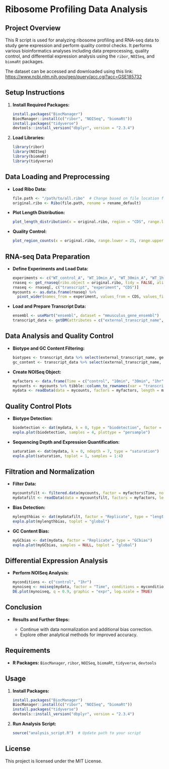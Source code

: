 # Ribosome Profiling Data Analysis

## Project Overview

This R script is used for analyzing ribosome profiling and RNA-seq data to study gene expression and perform quality control checks. It performs various bioinformatics analyses including data preprocessing, quality control, and differential expression analysis using the `ribor`, `NOISeq`, and `biomaRt` packages.

The dataset can be accessed and downloaded using this link: https://www.ncbi.nlm.nih.gov/geo/query/acc.cgi?acc=GSE185732 

## Setup Instructions

1. **Install Required Packages:**

    ```r
    install.packages("BiocManager")
    BiocManager::install(c("ribor", "NOISeq", "biomaRt"))
    install.packages("tidyverse")
    devtools::install_version("dbplyr", version = "2.3.4")
    ```

2. **Load Libraries:**

    ```r
    library(ribor)
    library(NOISeq)
    library(biomaRt)
    library(tidyverse)
    ```

## Data Loading and Preprocessing

- **Load Ribo Data:**

    ```r
    file.path <- "/path/to/all.ribo"  # Change based on file location for testing.
    original.ribo <- Ribo(file.path, rename = rename_default)
    ```

- **Plot Length Distribution:**

    ```r
    plot_length_distribution(x = original.ribo, region = "CDS", range.lower = 15, range.upper = 40, fraction = TRUE)
    ```

- **Quality Control:**

    ```r
    plot_region_counts(x = original.ribo, range.lower = 25, range.upper = 31)
    ```

## RNA-seq Data Preparation

- **Define Experiments and Load Data:**

    ```r
    experiments <- c("WT_control_A", "WT_10min_A", "WT_30min_A", "WT_1hr_A")
    rnaseq <- get_rnaseq(ribo.object = original.ribo, tidy = FALSE, alias = TRUE, experiment = experiments)
    rnaseq <- rnaseq[, c("transcript", "experiment", "CDS")]
    mycounts <- as.data.frame(rnaseq) %>%
      pivot_wider(names_from = experiment, values_from = CDS, values_fill = 0)
    ```

- **Load and Prepare Transcript Data:**

    ```r
    ensembl <- useMart("ensembl", dataset = "mmusculus_gene_ensembl")
    transcript_data <- getBM(attributes = c("external_transcript_name", "gene_biotype", "percentage_gene_gc_content"), mart = ensembl)
    ```

## Data Analysis and Quality Control

- **Biotype and GC Content Filtering:**

    ```r
    biotypes <- transcript_data %>% select(external_transcript_name, gene_biotype) %>% distinct()
    gc_content <- transcript_data %>% select(external_transcript_name, percentage_gene_gc_content) %>% distinct()
    ```

- **Create NOISeq Object:**

    ```r
    myfactors <- data.frame(Time = c("control", "10min", "30min", "1hr"), Replicate = c("A", "A", "A", "A"))
    mycounts <- mycounts %>% tibble::column_to_rownames(var = "transcript")
    mydata <- readData(data = mycounts, factors = myfactors, length = mylength)
    ```

## Quality Control Plots

- **Biotype Detection:**

    ```r
    biodetection <- dat(mydata, k = 0, type = "biodetection", factor = NULL)
    explo.plot(biodetection, samples = 4, plottype = "persample")
    ```

- **Sequencing Depth and Expression Quantification:**

    ```r
    saturation <- dat(mydata, k = 0, ndepth = 7, type = "saturation")
    explo.plot(saturation, toplot = 1, samples = 1:4)
    ```

## Filtration and Normalization

- **Filter Data:**

    ```r
    mycountsfilt <- filtered.data(mycounts, factor = myfactors$Time, norm = FALSE, depth = NULL, method = 1, cv.cutoff = 100, cpm = 10, p.adj = "fdr")
    mydatafilt <- readData(data = mycountsfilt, factors = myfactors, length = mylengthfilt)
    ```

- **Bias Detection:**

    ```r
    mylengthbias <- dat(mydatafilt, factor = "Replicate", type = "lengthbias")
    explo.plot(mylengthbias, toplot = "global")
    ```

- **GC Content Bias:**

    ```r
    myGCbias <- dat(mydata, factor = "Replicate", type = "GCbias")
    explo.plot(myGCbias, samples = NULL, toplot = "global")
    ```

## Differential Expression Analysis

- **Perform NOISeq Analysis:**

    ```r
    myconditions <- c("control", "1hr")
    mynoiseq <- noiseq(mydata, factor = "Time", conditions = myconditions, k = NULL, norm = "n", pnr = 0.2, nss = 5, v = 0.02, lc = 0, replicates = "no")
    DE.plot(mynoiseq, q = 0.9, graphic = "expr", log.scale = TRUE)
    ```

## Conclusion

- **Results and Further Steps:**

    - Continue with data normalization and additional bias correction.
    - Explore other analytical methods for improved accuracy.

## Requirements

- **R Packages:** `BiocManager`, `ribor`, `NOISeq`, `biomaRt`, `tidyverse`, `devtools`

## Usage

1. **Install Packages:**
    ```r
    install.packages("BiocManager")
    BiocManager::install(c("ribor", "NOISeq", "biomaRt"))
    install.packages("tidyverse")
    devtools::install_version("dbplyr", version = "2.3.4")
    ```

2. **Run Analysis Script:**

    ```r
    source("analysis_script.R")  # Update path to your script
    ```

## License

This project is licensed under the MIT License.
